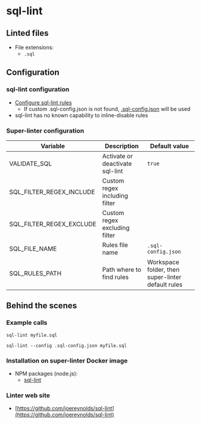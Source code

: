 <!-- markdownlint-disable MD033 MD041 -->
<!-- Generated by .automation/build.py, please do not update manually -->
# sql-lint

## Linted files

- File extensions:
  - `.sql`

## Configuration

### sql-lint configuration

- [Configure sql-lint rules](https://sql-lint.readthedocs.io/en/latest/files/configuration.html)
  - If custom .sql-config.json is not found, [.sql-config.json](https://github.com/nvuillam/super-linter/tree/POC_RefactorInPython/TEMPLATES/.sql-config.json) will be used
- sql-lint has no known capability to inline-disable rules

### Super-linter configuration

| Variable | Description | Default value |
| ----------------- | -------------- | -------------- |
| VALIDATE_SQL | Activate or deactivate sql-lint | `true` |
| SQL_FILTER_REGEX_INCLUDE | Custom regex including filter |  |
| SQL_FILTER_REGEX_EXCLUDE | Custom regex excluding filter |  |
| SQL_FILE_NAME | Rules file name | `.sql-config.json` |
| SQL_RULES_PATH | Path where to find rules | Workspace folder, then super-linter default rules |

## Behind the scenes

### Example calls

```shell
sql-lint myfile.sql
```

```shell
sql-lint --config .sql-config.json myfile.sql
```


### Installation on super-linter Docker image

- NPM packages (node.js):
  - [sql-lint](https://www.npmjs.com/package/sql-lint)

### Linter web site
- [https://github.com/joereynolds/sql-lint](https://github.com/joereynolds/sql-lint)

